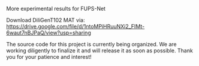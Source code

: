 More experimental results for FUPS-Net

Download DiliGenT102 MAT via: https://drive.google.com/file/d/1ntoMPiHRuuNXi2_FIMt-6waut7nBJPaQ/view?usp=sharing

The source code for this project is currently being organized. We are working diligently to finalize it and will release it as soon as possible. Thank you for your patience and interest!

